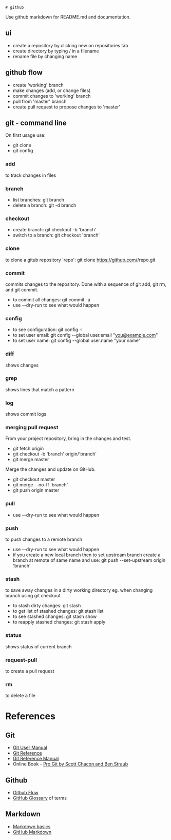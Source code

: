     # github
Use github markdown for README.md and documentation.

## ui
- create a repository by clicking new on repositories tab
- create directory by typing / in a filename
- rename file by changing name

## github flow
- create 'working' branch
- make changes (add, or change files)
- commit changes to 'working' branch
- pull from 'master' branch
- create pull request to propose changes to 'master'

## git - command line
On first usage use:
- git clone
- git config

### add
to track changes in files

### branch
- list branches: git branch
- delete a branch: git -d branch

### checkout
- create branch: git checkout -b 'branch'
- switch to a branch: git checkout 'branch'

### clone
to clone a gitub repository 'repo': git clone https://github.com/<owner>/repo.git

### commit
commits changes to the repository. Done with a sequence of git add, git rm, and git commit.
- to commit all changes: git commit -a
- use --dry-run to see what would happen

### config
- to see configuration: git config -l
- to set user email: git config --global user.email "you@example.com"
- to set user name: git config --global user.name "your name"

### diff
shows changes

### grep
shows lines that match a pattern

### log
shows commit logs

### merging pull request
From your project repository, bring in the changes and test.

- git fetch origin
- git checkout -b 'branch' origin/'branch'
- git merge master

Merge the changes and update on GitHub.

- git checkout master
- git merge --no-ff 'branch'
- git push origin master

### pull
- use --dry-run to see what would happen

### push
to push changes to a remote branch
- use --dry-run to see what would happen
- if you create a new local branch then to set upstream branch create a branch at remote of same name and use:
git push --set-upstream origin 'branch'

### stash
to save away changes in a dirty working directory eg. when changing branch using git checkout
- to stash dirty changes: git stash
- to get list of stashed changes: git stash list
- to see stashed changes: git stash show
- to reapply stashed changes: git stash apply

### status
shows status of current branch

### request-pull
to create a pull request

### rm
to delete a file

# References

## Git
- [Git User Manual](https://www.kernel.org/pub/software/scm/git/docs/user-manual.html)
- [Git Reference](http://gitref.org/)
- [Git Reference Manual](http://git-scm.com/docs)
- Online Book - [Pro Git by Scott Chacon and Ben Straub](http://git-scm.com/book/en/v2)

## Github
- [Github Flow](https://guides.github.com/introduction/flow/)
- [GitHub Glossary](https://help.github.com/articles/github-glossary/) of terms

## Markdown
- [Markdown basics](https://help.github.com/articles/markdown-basics/)
- [GitHub Markdown](https://help.github.com/articles/github-flavored-markdown/)
